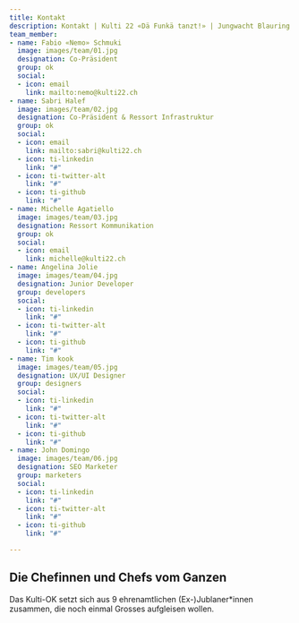 ```yaml
---
title: Kontakt
description: Kontakt | Kulti 22 «Dä Funkä tanzt!» | Jungwacht Blauring Schweiz
team_member:
- name: Fabio «Nemo» Schmuki
  image: images/team/01.jpg
  designation: Co-Präsident
  group: ok
  social:
  - icon: email
    link: mailto:nemo@kulti22.ch
- name: Sabri Halef
  image: images/team/02.jpg
  designation: Co-Präsident & Ressort Infrastruktur
  group: ok
  social:
  - icon: email
    link: mailto:sabri@kulti22.ch
  - icon: ti-linkedin
    link: "#"
  - icon: ti-twitter-alt
    link: "#"
  - icon: ti-github
    link: "#"
- name: Michelle Agatiello
  image: images/team/03.jpg
  designation: Ressort Kommunikation
  group: ok
  social:
  - icon: email
    link: michelle@kulti22.ch
- name: Angelina Jolie
  image: images/team/04.jpg
  designation: Junior Developer
  group: developers
  social:
  - icon: ti-linkedin
    link: "#"
  - icon: ti-twitter-alt
    link: "#"
  - icon: ti-github
    link: "#"
- name: Tim kook
  image: images/team/05.jpg
  designation: UX/UI Designer
  group: designers
  social:
  - icon: ti-linkedin
    link: "#"
  - icon: ti-twitter-alt
    link: "#"
  - icon: ti-github
    link: "#"
- name: John Domingo
  image: images/team/06.jpg
  designation: SEO Marketer
  group: marketers
  social:
  - icon: ti-linkedin
    link: "#"
  - icon: ti-twitter-alt
    link: "#"
  - icon: ti-github
    link: "#"

---
```

## Die Chefinnen und Chefs vom Ganzen

Das Kulti-OK setzt sich aus 9 ehrenamtlichen (Ex-)Jublaner*innen zusammen, die noch einmal Grosses aufgleisen wollen.